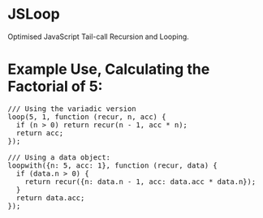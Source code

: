 # JSLoop
Optimised JavaScript Tail-call Recursion and Looping.

# Example Use, Calculating the Factorial of 5:
<pre class='js'>
/// Using the variadic version
loop(5, 1, function (recur, n, acc) {
  if (n > 0) return recur(n - 1, acc * n);
  return acc;
});

/// Using a data object:
loopwith({n: 5, acc: 1}, function (recur, data) {
  if (data.n > 0) {
    return recur({n: data.n - 1, acc: data.acc * data.n});
  }
  return data.acc;
});
</pre>

